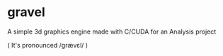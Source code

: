 # gravel 
A simple 3d graphics engine made with C/CUDA for an Analysis project

( It's pronounced /ɡrævɛl/ )
